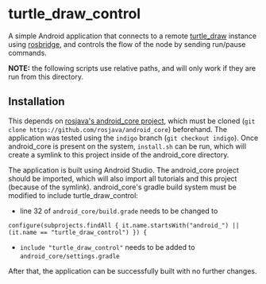 # turtle_draw_control

A simple Android application that connects to a remote [turtle_draw](https://github.com/nventuro/ros-remote-turtles/tree/master/turtle_draw) instance using [rosbridge](http://wiki.ros.org/rosbridge_suite), and controls the flow of the node by sending run/pause commands.

**NOTE:** the following scripts use relative paths, and will only work if they are run from this directory.

## Installation

This depends on [rosjava's android_core project](https://github.com/rosjava/android_core), which must be cloned (`git clone https://github.com/rosjava/android_core`) beforehand. The application was tested using the `indigo` branch (`git checkout indigo`). Once android_core is present on the system, `install.sh` can be run, which will create a symlink to this project inside of the android_core directory.

The application is built using Android Studio. The android_core project should be imported, which will also import all tutorials and this project (because of the symlink). android_core's gradle build system must be modified to include turtle_draw_control:

 * line 32 of `android_core/build.grade` needs to be changed to

`configure(subprojects.findAll { it.name.startsWith("android_") || (it.name == "turtle_draw_control") }) {`

 * `include "turtle_draw_control"` needs to be added to `android_core/settings.gradle`

After that, the application can be successfully built with no further changes.
